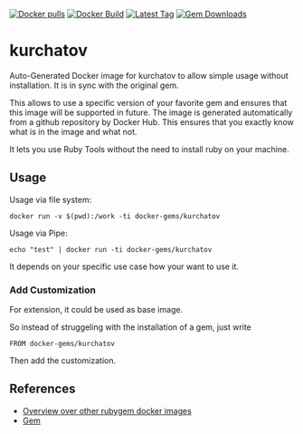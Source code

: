 [![Docker pulls](https://img.shields.io/docker/pulls/rubygem/kurchatov.svg)](https://hub.docker.com/r/rubygem/kurchatov/)
[![Docker Build](https://img.shields.io/docker/automated/rubygem/kurchatov.svg)](https://hub.docker.com/r/rubygem/kurchatov/)
[![Latest Tag](https://img.shields.io/github/tag/docker-rubygem/kurchatov.svg)](https://hub.docker.com/r/rubygem/kurchatov/)
[![Gem Downloads](https://img.shields.io/gem/dt/kurchatov.svg)](https://rubygems.org/gems/kurchatov/)
# kurchatov

Auto-Generated Docker image for kurchatov to allow simple usage without installation.
It is in sync with the original gem.

This allows to use a specific version of your favorite gem and ensures that this image will be supported in future.
The image is generated automatically from a github repository by Docker Hub.
This ensures that you exactly know what is in the image and what not.

It lets you use Ruby Tools without the need to install ruby on your machine.

## Usage

Usage via file system:

`docker run -v $(pwd):/work -ti docker-gems/kurchatov`

Usage via Pipe:

`echo "test" | docker run -ti docker-gems/kurchatov`

It depends on your specific use case how your want to use it.

### Add Customization

For extension, it could be used as base image.

So instead of struggeling with the installation of a gem, just write

`FROM docker-gems/kurchatov`

Then add the customization.

## References

 - [Overview over other rubygem docker images](https://github.com/thinkbot/docker-rubygem)
 - [Gem](https://rubygems.org/gems/kurchatov/)

